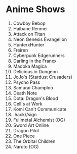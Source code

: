 # Anime Shows

1. Cowboy Bebop
1. Haibane Renmei
1. Attack on Titan
1. Neon Genesis Evangelion
1. HunterxHunter
1. Freiren
1. Cyberpunk Edgerunners
1. Darling in the Franxx
1. Madoka Magica
1. Delicious in Dungeon
1. JoJo's (Stardust Crusaders)
1. Psycho Pass
1. Samurai Champloo
1. Death Note
1. Dota: Dragon's Blood
1. Cell's at Work
1. Komi Can't Communicate
1. .hack//sign
1. Fullmetal Alchemist (OG)
1. Sword Art Online
1. Dragon Pilot
1. One Piece
1. The Orbital Children
1. Naruto (OG)
